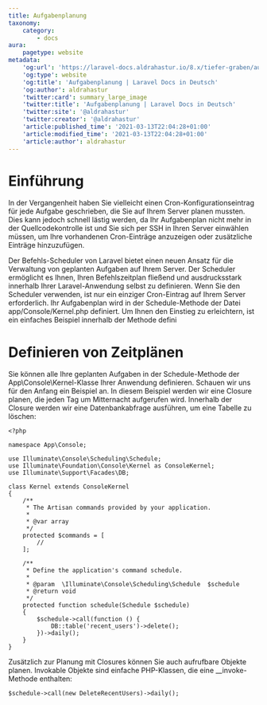 ```yaml
---
title: Aufgabenplanung
taxonomy:
    category:
        - docs
aura:
    pagetype: website
metadata:
    'og:url': 'https://laravel-docs.aldrahastur.io/8.x/tiefer-graben/aufgabenplanung'
    'og:type': website
    'og:title': 'Aufgabenplanung | Laravel Docs in Deutsch'
    'og:author': aldrahastur
    'twitter:card': summary_large_image
    'twitter:title': 'Aufgabenplanung | Laravel Docs in Deutsch'
    'twitter:site': '@aldrahastur'
    'twitter:creator': '@aldrahastur'
    'article:published_time': '2021-03-13T22:04:28+01:00'
    'article:modified_time': '2021-03-13T22:04:28+01:00'
    'article:author': aldrahastur
---
```


# Einführung
In der Vergangenheit haben Sie vielleicht einen Cron-Konfigurationseintrag für jede Aufgabe geschrieben, die Sie auf Ihrem Server planen mussten. Dies kann jedoch schnell lästig werden, da Ihr Aufgabenplan nicht mehr in der Quellcodekontrolle ist und Sie sich per SSH in Ihren Server einwählen müssen, um Ihre vorhandenen Cron-Einträge anzuzeigen oder zusätzliche Einträge hinzuzufügen.

Der Befehls-Scheduler von Laravel bietet einen neuen Ansatz für die Verwaltung von geplanten Aufgaben auf Ihrem Server. Der Scheduler ermöglicht es Ihnen, Ihren Befehlszeitplan fließend und ausdrucksstark innerhalb Ihrer Laravel-Anwendung selbst zu definieren. Wenn Sie den Scheduler verwenden, ist nur ein einziger Cron-Eintrag auf Ihrem Server erforderlich. Ihr Aufgabenplan wird in der Schedule-Methode der Datei app/Console/Kernel.php definiert. Um Ihnen den Einstieg zu erleichtern, ist ein einfaches Beispiel innerhalb der Methode defini

# Definieren von Zeitplänen
Sie können alle Ihre geplanten Aufgaben in der Schedule-Methode der App\Console\Kernel-Klasse Ihrer Anwendung definieren. Schauen wir uns für den Anfang ein Beispiel an. In diesem Beispiel werden wir eine Closure planen, die jeden Tag um Mitternacht aufgerufen wird. Innerhalb der Closure werden wir eine Datenbankabfrage ausführen, um eine Tabelle zu löschen:
```
<?php

namespace App\Console;

use Illuminate\Console\Scheduling\Schedule;
use Illuminate\Foundation\Console\Kernel as ConsoleKernel;
use Illuminate\Support\Facades\DB;

class Kernel extends ConsoleKernel
{
    /**
     * The Artisan commands provided by your application.
     *
     * @var array
     */
    protected $commands = [
        //
    ];

    /**
     * Define the application's command schedule.
     *
     * @param  \Illuminate\Console\Scheduling\Schedule  $schedule
     * @return void
     */
    protected function schedule(Schedule $schedule)
    {
        $schedule->call(function () {
            DB::table('recent_users')->delete();
        })->daily();
    }
}
```
Zusätzlich zur Planung mit Closures können Sie auch aufrufbare Objekte planen. Invokable Objekte sind einfache PHP-Klassen, die eine __invoke-Methode enthalten:

```
$schedule->call(new DeleteRecentUsers)->daily();
```